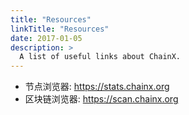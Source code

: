 ```yaml
---
title: "Resources"
linkTitle: "Resources"
date: 2017-01-05
description: >
  A list of useful links about ChainX.
---
```


- 节点浏览器: https://stats.chainx.org
- 区块链浏览器: https://scan.chainx.org
